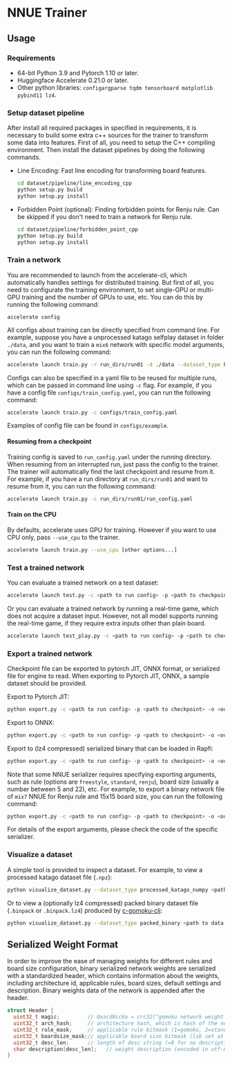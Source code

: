 # NNUE Trainer

## Usage

### Requirements

+ 64-bit Python 3.9 and Pytorch 1.10 or later.
+ Huggingface Accelerate 0.21.0 or later.
+ Other python libraries: `configargparse tqdm tensorboard matplotlib pybind11 lz4`.

### Setup dataset pipeline 

After install all required packages in specified in requirements, it is necessary to build some extra c++ sources for the trainer to transform some data into features. First of all, you need to setup the C++ compiling environment. Then install the dataset pipelines by doing the following commands.

+ Line Encoding: Fast line encoding for transforming board features.

  ```bash
  cd dataset/pipeline/line_encoding_cpp
  python setup.py build
  python setup.py install
  ```

+ Forbidden Point (optional): Finding forbidden points for Renju rule. Can be skipped if you don't need to train a network for Renju rule.

  ```bash
  cd dataset/pipeline/forbidden_point_cpp
  python setup.py build
  python setup.py install
  ```

### Train a network

You are recommended to launch from the accelerate-cli, which automatically handles settings for distributed training. But first of all, you need to configurate the training environment, to set single-GPU or multi-GPU training and the number of GPUs to use, etc. You can do this by running the following command:

```
accelerate config
```

All configs about training can be directly specified from command line. For example, suppose you have a unprocessed katago selfplay dataset in folder `./data`, and you want to train a `mix6` network with specific model arguments, you can run the following command:

```bash
accelerate launch train.py -r run_dirs/run01 -d ./data --dataset_type katago_numpy --model_type mix6 --model_args "{dim_middle: 128, dim_policy: 32, dim_value: 32, input_type: basic}" --batch_size 256 --iterations 1000000
```

Configs can also be specified in a yaml file to be reused for multiple runs, which can be passed in command line using `-c` flag. For example, if you have a config file `configs/train_config.yaml`, you can run the following command:

```bash
accelerate launch train.py -c configs/train_config.yaml
```

Examples of config file can be found in `configs/example`.

#### Resuming from a checkpoint

Training config is saved to `run_config.yaml` under the running directory. When resuming from an interrupted run, just pass the config to the trainer. The trainer will automatically find the last checkpoint and resume from it. For example, if you have a run directory at `run_dirs/run01` and want to resume from it, you can run the following command:

```bash
accelerate launch train.py -c run_dirs/run01/run_config.yaml
```

#### Train on the CPU

By defaults, accelerate uses GPU for training. However if you want to use CPU only, pass `--use_cpu` to the trainer.

```bash
accelerate launch train.py --use_cpu [other options...]
```

### Test a trained network

You can evaluate a trained network on a test dataset:

```bash
accelerate launch test.py -c <path to run config> -p <path to checkpoint> -d <path to test data>
```

Or you can evaluate a trained network by running a real-time game, which does not acquire a dataset input. However, not all model supports running the real-time game, if they require extra inputs other than plain board.

```bash
accelerate launch test_play.py -c <path to run config> -p <path to checkpoint>
```

### Export a trained network

Checkpoint file can be exported to pytorch JIT, ONNX format, or serialized file for engine to read. When exporting to Pytorch JIT, ONNX, a sample dataset should be provided.

Export to Pytorch JIT:

```bash
python export.py -c <path to run config> -p <path to checkpoint> -o <output file> --export_type jit -d <path to dataset>
```

Export to ONNX:

```bash
python export.py -c <path to run config> -p <path to checkpoint> -o <output file> --export_type onnx -d <path to dataset>
```

Export to (lz4 compressed) serialized binary that can be loaded in Rapfi:

```bash
python export.py -c <path to run config> -p <path to checkpoint> -o <output file> --export_type bin-lz4 --export_args "{[extra export options]...}"
```

Note that some NNUE serializer requires specifying exporting arguments, such as rule (options are `freestyle`, `standard`, `renju`), board size (usually a number between 5 and 22), etc. For example, to export a binary network file of `mix7` NNUE for Renju rule and 15x15 board size, you can run the following command:

```bash
python export.py -c <path to run config> -p <path to checkpoint> -o <output file> --export_type bin-lz4 --export_args "{rule: renju, board_size: 15}"
```

For details of the export arguments, please check the code of the specific serializer.

### Visualize a dataset

A simple tool is provided to inspect a dataset. For example, to view a processed katago dataset file (`.npz`):

```bash
python visualize_dataset.py --dataset_type processed_katago_numpy <path to data file>
```

Or to view a (optionally lz4 compressed) packed binary dataset file (`.binpack` or `.binpack.lz4`) produced by [c-gomoku-cli](https://github.com/dhbloo/c-gomoku-cli):

```bash
python visualize_dataset.py --dataset_type packed_binary <path to data file>
```

## Serialized Weight Format

In order to improve the ease of managing weights for different rules and board size configuration, binary serialized network weights are serialized with a standardized header, which contains information about the weights, including architecture id, applicable rules, board sizes, default settings and description. Binary weights data of the network is appended after the header.

```C
struct Header {
  uint32_t magic;         // 0xacd8cc6a = crc32("gomoku network weight version 1")
  uint32_t arch_hash;     // architecture hash, which is hash of the network architecture (network type, num of channels, layers, ...)
  uint32_t rule_mask;     // applicable rule bitmask (1=gomoku, 2=standard, 4=renju)
  uint32_t boardsize_mask;// applicable board size bitmask (lsb set at index i means board size i+1 is usable for this weight)
  uint32_t desc_len;      // length of desc string (=0 for no description)
  char description[desc_len];	// weight description (encoded in utf-8)
}
```

